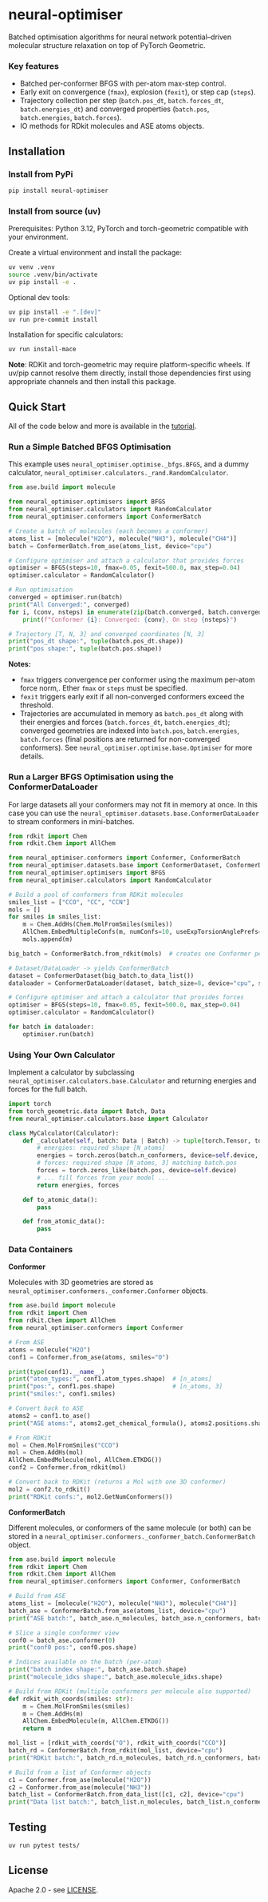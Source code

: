 # neural-optimiser
Batched optimisation algorithms for neural network potential–driven molecular structure relaxation on top of PyTorch Geometric.

### Key features

- Batched per-conformer BFGS with per-atom max-step control.
- Early exit on convergence (`fmax`), explosion (`fexit`), or step cap (`steps`).
- Trajectory collection per step (`batch.pos_dt`, `batch.forces_dt`, `batch.energies_dt`) and converged properties (`batch.pos`, `batch.energies`, `batch.forces`).
- IO methods for RDkit molecules and ASE atoms objects.

## Installation

### Install from PyPi

```bash
pip install neural-optimiser
```

### Install from source (uv)
Prerequisites: Python 3.12, PyTorch and torch-geometric compatible with your environment.

Create a virtual environment and install the package:
```bash
uv venv .venv
source .venv/bin/activate
uv pip install -e .
```

Optional dev tools:
```bash
uv pip install -e ".[dev]"
uv run pre-commit install
```

Installation for specific calculators:
```bash
uv run install-mace
```

**Note**: RDKit and torch-geometric may require platform-specific wheels. If uv/pip cannot resolve them directly, install those dependencies first using appropriate channels and then install this package.

## Quick Start

All of the code below and more is available in the [tutorial](notebooks/tutorial.ipynb).

### Run a Simple Batched BFGS Optimisation

This example uses `neural_optimiser.optimise._bfgs.BFGS`, and a dummy calculator, `neural_optimiser.calculators._rand.RandomCalculator`.

```python
from ase.build import molecule

from neural_optimiser.optimisers import BFGS
from neural_optimiser.calculators import RandomCalculator
from neural_optimiser.conformers import ConformerBatch

# Create a batch of molecules (each becomes a conformer)
atoms_list = [molecule("H2O"), molecule("NH3"), molecule("CH4")]
batch = ConformerBatch.from_ase(atoms_list, device="cpu")

# Configure optimiser and attach a calculator that provides forces
optimiser = BFGS(steps=10, fmax=0.05, fexit=500.0, max_step=0.04)
optimiser.calculator = RandomCalculator()

# Run optimisation
converged = optimiser.run(batch)
print("All Converged:", converged)
for i, (conv, nsteps) in enumerate(zip(batch.converged, batch.converged_step)):
    print(f"Conformer {i}: Converged: {conv}, On step {nsteps}")

# Trajectory [T, N, 3] and converged coordinates [N, 3]
print("pos_dt shape:", tuple(batch.pos_dt.shape))
print("pos shape:", tuple(batch.pos.shape))
```

**Notes:**
- `fmax` triggers convergence per conformer using the maximum per-atom force norm,. Ether `fmax` or `steps` must be specified.
- `fexit` triggers early exit if all non-converged conformers exceed the threshold.
- Trajectories are accumulated in memory as `batch.pos_dt` along with their energies and forces (`batch.forces_dt`, `batch.energies_dt`); converged geometries are indexed into `batch.pos`, `batch.energies`, `batch.forces` (final positions are returned for non-converged conformers). See `neural_optimiser.optimise.base.Optimiser` for more details.

### Run a Larger BFGS Optimisation using the ConformerDataLoader

For large datasets all your conformers may not fit in memory at once. In this case you can use the `neural_optimiser.datasets.base.ConformerDataLoader` to stream conformers in mini-batches.

```python
from rdkit import Chem
from rdkit.Chem import AllChem

from neural_optimiser.conformers import Conformer, ConformerBatch
from neural_optimiser.datasets.base import ConformerDataset, ConformerDataLoader
from neural_optimiser.optimisers import BFGS
from neural_optimiser.calculators import RandomCalculator

# Build a pool of conformers from RDKit molecules
smiles_list = ["CCO", "CC", "CCN"]
mols = []
for smiles in smiles_list:
    m = Chem.AddHs(Chem.MolFromSmiles(smiles))
    AllChem.EmbedMultipleConfs(m, numConfs=10, useExpTorsionAnglePrefs=True, useBasicKnowledge=True)
    mols.append(m)

big_batch = ConformerBatch.from_rdkit(mols)  # creates one Conformer per RDKit conformer

# Dataset/DataLoader -> yields ConformerBatch
dataset = ConformerDataset(big_batch.to_data_list())
dataloader = ConformerDataLoader(dataset, batch_size=8, device="cpu", shuffle=True, num_workers=0)

# Configure optimiser and attach a calculator that provides forces
optimiser = BFGS(steps=10, fmax=0.05, fexit=500.0, max_step=0.04)
optimiser.calculator = RandomCalculator()

for batch in dataloader:
    optimiser.run(batch)
```

### Using Your Own Calculator

Implement a calculator by subclassing `neural_optimiser.calculators.base.Calculator` and returning energies and forces for the full batch.

```python
import torch
from torch_geometric.data import Batch, Data
from neural_optimiser.calculators.base import Calculator

class MyCalculator(Calculator):
    def _calculate(self, batch: Data | Batch) -> tuple[torch.Tensor, torch.Tensor]:
        # energies: required shape [N_atoms]
        energies = torch.zeros(batch.n_conformers, device=self.device, dtype=torch.float32)
        # forces: required shape [N_atoms, 3] matching batch.pos
        forces = torch.zeros_like(batch.pos, device=self.device)
        # ... fill forces from your model ...
        return energies, forces

    def to_atomic_data():
        pass

    def from_atomic_data():
        pass
```

### Data Containers

**Conformer**

Molecules with 3D geometries are stored as `neural_optimiser.conformers._conformer.Conformer` objects.

```python
from ase.build import molecule
from rdkit import Chem
from rdkit.Chem import AllChem
from neural_optimiser.conformers import Conformer

# From ASE
atoms = molecule("H2O")
conf1 = Conformer.from_ase(atoms, smiles="O")

print(type(conf1).__name__)
print("atom_types:", conf1.atom_types.shape)  # [n_atoms]
print("pos:", conf1.pos.shape)                # [n_atoms, 3]
print("smiles:", conf1.smiles)

# Convert back to ASE
atoms2 = conf1.to_ase()
print("ASE atoms:", atoms2.get_chemical_formula(), atoms2.positions.shape)

# From RDKit
mol = Chem.MolFromSmiles("CCO")
mol = Chem.AddHs(mol)
AllChem.EmbedMolecule(mol, AllChem.ETKDG())
conf2 = Conformer.from_rdkit(mol)

# Convert back to RDKit (returns a Mol with one 3D conformer)
mol2 = conf2.to_rdkit()
print("RDKit confs:", mol2.GetNumConformers())
```

**ConformerBatch**

Different molecules, or conformers of the same molecule (or both) can be stored in a `neural_optimiser.conformers._conformer_batch.ConformerBatch` object.

```python
from ase.build import molecule
from rdkit import Chem
from rdkit.Chem import AllChem
from neural_optimiser.conformers import Conformer, ConformerBatch

# Build from ASE
atoms_list = [molecule("H2O"), molecule("NH3"), molecule("CH4")]
batch_ase = ConformerBatch.from_ase(atoms_list, device="cpu")
print("ASE batch:", batch_ase.n_molecules, batch_ase.n_conformers, batch_ase.n_atoms)

# Slice a single conformer view
conf0 = batch_ase.conformer(0)
print("conf0 pos:", conf0.pos.shape)

# Indices available on the batch (per-atom)
print("batch index shape:", batch_ase.batch.shape)
print("molecule_idxs shape:", batch_ase.molecule_idxs.shape)

# Build from RDKit (multiple conformers per molecule also supported)
def rdkit_with_coords(smiles: str):
    m = Chem.MolFromSmiles(smiles)
    m = Chem.AddHs(m)
    AllChem.EmbedMolecule(m, AllChem.ETKDG())
    return m

mol_list = [rdkit_with_coords("O"), rdkit_with_coords("CCO")]
batch_rd = ConformerBatch.from_rdkit(mol_list, device="cpu")
print("RDKit batch:", batch_rd.n_molecules, batch_rd.n_conformers, batch_rd.n_atoms)

# Build from a list of Conformer objects
c1 = Conformer.from_ase(molecule("H2O"))
c2 = Conformer.from_ase(molecule("NH3"))
batch_list = ConformerBatch.from_data_list([c1, c2], device="cpu")
print("Data list batch:", batch_list.n_molecules, batch_list.n_conformers, batch_list.n_atoms)
```

## Testing
```bash
uv run pytest tests/
```

## License
Apache 2.0 - see [LICENSE](LICENSE).
